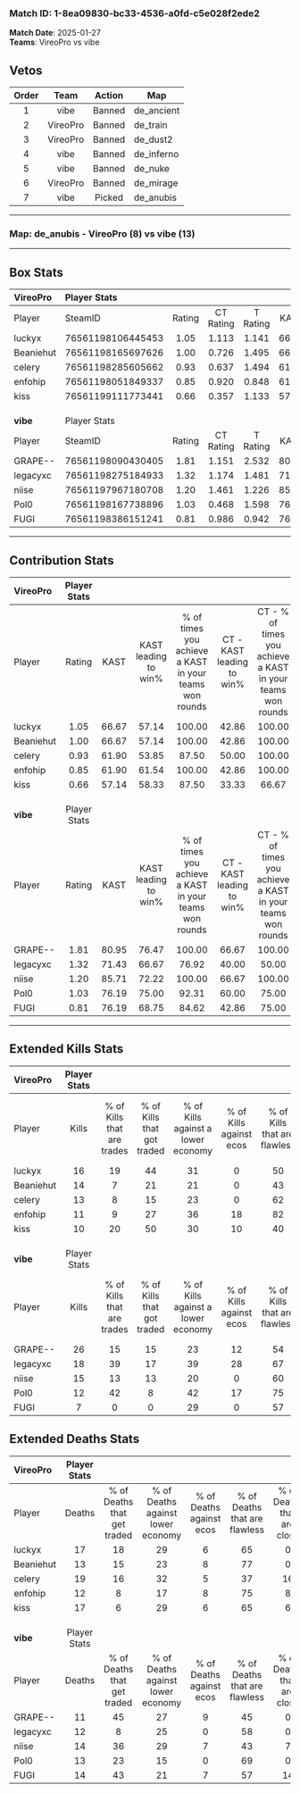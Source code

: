 ### Match ID: 1-8ea09830-bc33-4536-a0fd-c5e028f2ede2  
**Match Date**: 2025-01-27  
**Teams**: VireoPro vs vibe  

## Vetos  

| Order | Team | Action | Map |
| :---: | :--: | :----: | --- |
| 1 | vibe | Banned | de_ancient |
| 2 | VireoPro | Banned | de_train |
| 3 | VireoPro | Banned | de_dust2 |
| 4 | vibe | Banned | de_inferno |
| 5 | vibe | Banned | de_nuke |
| 6 | VireoPro | Banned | de_mirage |
| 7 | vibe | Picked | de_anubis |

---  

### **Map**: de_anubis - VireoPro (8) vs vibe (13)  
---  

## Box Stats  

| **VireoPro** | Player Stats      |        |           |          |       |       |       |         |        |      |     |
| :- | :- | :-: | :-: | :-: | :-: | :-: | :-: | :-: | :-: | :-: | :-: |
| Player       | SteamID           | Rating | CT Rating | T Rating | KAST  |  ADR  | Kills | Assists | Deaths | K/D  | HS% |
| luckyx       | 76561198106445453 |  1.05  |   1.113   |  1.141   | 66.67 | 80.7  |  16   |    3    |   17   | 0.94 | 56  |
| Beaniehut    | 76561198165697626 |  1.00  |   0.726   |  1.495   | 66.67 | 60.8  |  14   |    3    |   13   | 1.08 | 64  |
| celery       | 76561198285605662 |  0.93  |   0.637   |  1.494   | 61.90 | 96.9  |  13   |   11    |   19   | 0.68 | 46  |
| enfohip      | 76561198051849337 |  0.85  |   0.920   |  0.848   | 61.90 | 55.8  |  11   |    3    |   12   | 0.92 | 63  |
| kiss         | 76561199111773441 |  0.66  |   0.357   |  1.133   | 57.14 | 54.9  |  10   |    6    |   17   | 0.59 | 40  |
|              |                   |        |           |          |       |       |       |         |        |      |     |
|              |                   |        |           |          |       |       |       |         |        |      |     |
|              |                   |        |           |          |       |       |       |         |        |      |     |
| **vibe**     | Player Stats      |        |           |          |       |       |       |         |        |      |     |
| Player       | SteamID           | Rating | CT Rating | T Rating | KAST  |  ADR  | Kills | Assists | Deaths | K/D  | HS% |
| GRAPE--      | 76561198090430405 |  1.81  |   1.151   |  2.532   | 80.95 | 107.1 |  26   |    5    |   11   | 2.36 | 34  |
| legacyxc     | 76561198275184933 |  1.32  |   1.174   |  1.481   | 71.43 | 85.3  |  18   |    6    |   12   | 1.50 | 22  |
| niise        | 76561197967180708 |  1.20  |   1.461   |  1.226   | 85.71 | 72.4  |  15   |    4    |   14   | 1.07 | 40  |
| Pol0         | 76561198167738896 |  1.03  |   0.468   |  1.598   | 76.19 | 65.8  |  12   |    7    |   13   | 0.92 | 33  |
| FUGI         | 76561198386151241 |  0.81  |   0.986   |  0.942   | 76.19 | 64.4  |   7   |   11    |   14   | 0.50 | 100 |
---  

## Contribution Stats  

| **VireoPro** | Player Stats |       |                      |                                                        |                           |                                                             |                          |                                                            |
| :- | :-: | :-: | :-: | :-: | :-: | :-: | :-: | :-: |
| Player       |    Rating    | KAST  | KAST leading to win% | % of times you achieve a KAST in your teams won rounds | CT - KAST leading to win% | CT - % of times you achieve a KAST in your teams won rounds | T - KAST leading to win% | T - % of times you achieve a KAST in your teams won rounds |
| luckyx       |     1.05     | 66.67 |        57.14         |                         100.00                         |           42.86           |                           100.00                            |          71.43           |                           100.00                           |
| Beaniehut    |     1.00     | 66.67 |        57.14         |                         100.00                         |           42.86           |                           100.00                            |          71.43           |                           100.00                           |
| celery       |     0.93     | 61.90 |        53.85         |                         87.50                          |           50.00           |                           100.00                            |          57.14           |                           80.00                            |
| enfohip      |     0.85     | 61.90 |        61.54         |                         100.00                         |           42.86           |                           100.00                            |          83.33           |                           100.00                           |
| kiss         |     0.66     | 57.14 |        58.33         |                         87.50                          |           33.33           |                            66.67                            |          83.33           |                           100.00                           |
|              |              |       |                      |                                                        |                           |                                                             |                          |                                                            |
|              |              |       |                      |                                                        |                           |                                                             |                          |                                                            |
|              |              |       |                      |                                                        |                           |                                                             |                          |                                                            |
| **vibe**     | Player Stats |       |                      |                                                        |                           |                                                             |                          |                                                            |
| Player       |    Rating    | KAST  | KAST leading to win% | % of times you achieve a KAST in your teams won rounds | CT - KAST leading to win% | CT - % of times you achieve a KAST in your teams won rounds | T - KAST leading to win% | T - % of times you achieve a KAST in your teams won rounds |
| GRAPE--      |     1.81     | 80.95 |        76.47         |                         100.00                         |           66.67           |                           100.00                            |          81.82           |                           100.00                           |
| legacyxc     |     1.32     | 71.43 |        66.67         |                         76.92                          |           40.00           |                            50.00                            |          80.00           |                           88.89                            |
| niise        |     1.20     | 85.71 |        72.22         |                         100.00                         |           66.67           |                           100.00                            |          75.00           |                           100.00                           |
| Pol0         |     1.03     | 76.19 |        75.00         |                         92.31                          |           60.00           |                            75.00                            |          81.82           |                           100.00                           |
| FUGI         |     0.81     | 76.19 |        68.75         |                         84.62                          |           42.86           |                            75.00                            |          88.89           |                           88.89                            |
---  

## Extended Kills Stats  

| **VireoPro** | Player Stats |                            |                            |                                    |                         |                              |                                 |                                       |                    |           |
| :- | :-: | :-: | :-: | :-: | :-: | :-: | :-: | :-: | :-: | :-: |
| Player       |    Kills     | % of Kills that are trades | % of Kills that got traded | % of Kills against a lower economy | % of Kills against ecos | % of Kills that are flawless | % of Kills that are close duels | % of Kills that are assisted by flash | Pistol Round Kills | AWP Kills |
| luckyx       |      16      |             19             |             44             |                 31                 |            0            |              50              |                6                |                   0                   |         0          |     1     |
| Beaniehut    |      14      |             7              |             21             |                 21                 |            0            |              43              |                7                |                   0                   |         4          |     3     |
| celery       |      13      |             8              |             15             |                 23                 |            0            |              62              |                0                |                  15                   |         0          |     2     |
| enfohip      |      11      |             9              |             27             |                 36                 |           18            |              82              |                9                |                   9                   |         0          |     0     |
| kiss         |      10      |             20             |             50             |                 30                 |           10            |              40              |                0                |                  10                   |         0          |     1     |
|              |              |                            |                            |                                    |                         |                              |                                 |                                       |                    |           |
|              |              |                            |                            |                                    |                         |                              |                                 |                                       |                    |           |
|              |              |                            |                            |                                    |                         |                              |                                 |                                       |                    |           |
| **vibe**     | Player Stats |                            |                            |                                    |                         |                              |                                 |                                       |                    |           |
| Player       |    Kills     | % of Kills that are trades | % of Kills that got traded | % of Kills against a lower economy | % of Kills against ecos | % of Kills that are flawless | % of Kills that are close duels | % of Kills that are assisted by flash | Pistol Round Kills | AWP Kills |
| GRAPE--      |      26      |             15             |             15             |                 23                 |           12            |              54              |               12                |                  15                   |         0          |     5     |
| legacyxc     |      18      |             39             |             17             |                 39                 |           28            |              67              |                0                |                   0                   |         8          |     0     |
| niise        |      15      |             13             |             13             |                 20                 |            0            |              60              |                0                |                   0                   |         0          |     1     |
| Pol0         |      12      |             42             |             8              |                 42                 |           17            |              75              |               17                |                   8                   |         0          |     2     |
| FUGI         |      7       |             0              |             0              |                 29                 |            0            |              57              |                0                |                   0                   |         1          |     2     |
## Extended Deaths Stats  

| **VireoPro** | Player Stats |                             |                                   |                          |                               |                            |                           |               |
| :- | :-: | :-: | :-: | :-: | :-: | :-: | :-: | :-: |
| Player       |    Deaths    | % of Deaths that get traded | % of Deaths against lower economy | % of Deaths against ecos | % of Deaths that are flawless | % of Deaths that are close | % of Deaths while blinded | Deaths to AWP |
| luckyx       |      17      |             18              |                29                 |            6             |              65               |             0              |             6             |       2       |
| Beaniehut    |      13      |             15              |                23                 |            8             |              77               |             0              |             8             |       1       |
| celery       |      19      |             16              |                32                 |            5             |              37               |             16             |            11             |       1       |
| enfohip      |      12      |              8              |                17                 |            8             |              75               |             8              |             0             |       2       |
| kiss         |      17      |              6              |                29                 |            6             |              65               |             6              |             6             |       3       |
|              |              |                             |                                   |                          |                               |                            |                           |               |
|              |              |                             |                                   |                          |                               |                            |                           |               |
|              |              |                             |                                   |                          |                               |                            |                           |               |
| **vibe**     | Player Stats |                             |                                   |                          |                               |                            |                           |               |
| Player       |    Deaths    | % of Deaths that get traded | % of Deaths against lower economy | % of Deaths against ecos | % of Deaths that are flawless | % of Deaths that are close | % of Deaths while blinded | Deaths to AWP |
| GRAPE--      |      11      |             45              |                27                 |            9             |              45               |             0              |             9             |       1       |
| legacyxc     |      12      |              8              |                25                 |            0             |              58               |             0              |             8             |       2       |
| niise        |      14      |             36              |                29                 |            7             |              43               |             7              |             7             |       0       |
| Pol0         |      13      |             23              |                15                 |            0             |              69               |             0              |             0             |       0       |
| FUGI         |      14      |             43              |                21                 |            7             |              57               |             14             |             7             |       1       |
